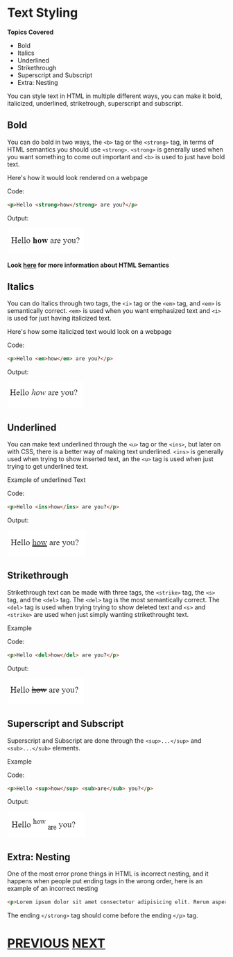 # Text Styling

**Topics Covered**
* Bold
* Italics
* Underlined
* Strikethrough
* Superscript and Subscript
* Extra: Nesting

You can style text in HTML in multiple different ways, you can make it bold, italicized, underlined, striketrough, superscript and subscript.
## Bold 
You can do bold in two ways, the `<b>` tag or the `<strong>` tag, in terms of HTML semantics you should use `<strong>`. `<strong>` is generally used when you want something to come out important and `<b>` is used to just have bold text.  

Here's how it would look rendered on a webpage

Code:
```html
<p>Hello <strong>how</strong> are you?</p>
```
Output:

![Bold Text Picture](images/bold.png)

**Look [here](https://developer.mozilla.org/en-US/docs/Web/HTML/Element#inline_text_semantics) for more information about HTML Semantics**
## Italics
You can do Italics through two tags, the `<i>` tag or the `<em>` tag, and `<em>` is semantically correct. `<em>` is used when you want emphasized text and `<i>` is used for just having italicized text.

Here's how some italicized text would look on a webpage

Code:

```html
<p>Hello <em>how</em> are you?</p>
```

Output:

![Italicized Text Picture](images/italics.png)
## Underlined
You can make text underlined through the `<u>` tag or the `<ins>`, but later on with CSS, there is a better way of making text underlined. `<ins>` is generally used when trying to show inserted text, an the `<u>` tag is used when just trying to get underlined text. 

Example of underlined Text

Code:

```html
<p>Hello <ins>how</ins> are you?</p>
```
Output:

![Underlined Text Picture](images/under.png)
## Strikethrough
Strikethrough text can be made with three tags, the `<strike>` tag, the `<s>` tag, and the `<del>` tag. The `<del>` tag is the most semantically correct. The `<del>` tag is used when trying trying to show deleted text and `<s>` and `<strike>` are used when just simply wanting strikethrought text.

Example

Code:

```html
<p>Hello <del>how</del> are you?</p>
```
Output:

![Strikethrough Text Picture](images/strike.png)
## Superscript and Subscript
Superscript and Subscript are done through the `<sup>...</sup>` and `<sub>...</sub>` elements.

Example

Code:

```html
<p>Hello <sup>how</sup> <sub>are</sub> you?</p>
```

Output:

![Superscript and Subscript Text Picture](images/subsup.png)

## Extra: Nesting

One of the most error prone things in HTML is incorrect nesting, and it happens when people put ending tags in the wrong order, here is an example of an incorrect nesting

```html
<p>Lorem ipsum dolor sit amet consectetur adipisicing elit. Rerum asperiores itaque <strong>pariatur corrupti ratione, eius accusantium saepe nesciunt, unde consequatur nemo esse dolores sequi vero tempore praesentium autem id maiores.</p></strong>
```
The ending `</strong>` tag should come before the ending `</p>` tag.

# [PREVIOUS](3.%20lists.md) [NEXT](5.%20attributes.md)